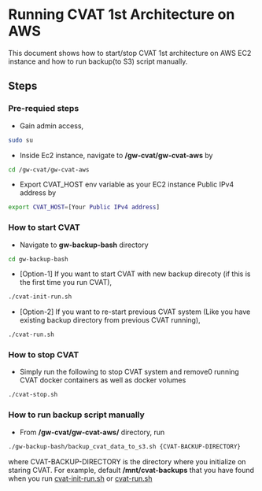 # Running CVAT 1st Architecture on AWS
This document shows how to start/stop CVAT 1st architecture on AWS EC2 instance and how to run backup(to S3) script manually.

## Steps
### Pre-requied steps
- Gain admin access,
```bash
sudo su
```
- Inside Ec2 instance, navigate to **/gw-cvat/gw-cvat-aws** by
```bash
cd /gw-cvat/gw-cvat-aws
```
- Export CVAT_HOST env variable as your EC2 instance Public IPv4 address by
```bash
export CVAT_HOST=[Your Public IPv4 address]
```
### How to start CVAT
- Navigate to **gw-backup-bash** directory
```bash
cd gw-backup-bash
```
- [Option-1] If you want to start CVAT with new backup direcoty (if this is the first time you run CVAT),
```bash
./cvat-init-run.sh
```
- [Option-2] If you want to re-start previous CVAT system (Like you have existing backup directory from previous CVAT running),
```bash
./cvat-run.sh
```
### How to stop CVAT
- Simply run the following to stop CVAT system and remove0 running CVAT docker containers as well as docker volumes
```bash
./cvat-stop.sh
```
### How to run backup script manually
- From **/gw-cvat/gw-cvat-aws/** directory, run
```bash
./gw-backup-bash/backup_cvat_data_to_s3.sh {CVAT-BACKUP-DIRECTORY}
```
where CVAT-BACKUP-DIRECTORY is the directory where you initialize on staring CVAT. For example, default **/mnt/cvat-backups** that you have found when you run [cvat-init-run.sh](./gw-s3-backup-bash/cvat-init-run.sh) or [cvat-run.sh](./gw-s3-backup-bash/cvat-run.sh)